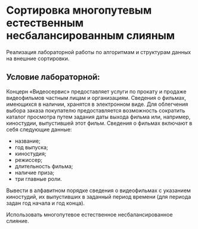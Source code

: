 # Сортировка многопутевым естественным несбалансированным слияным

Реализация лабораторной работы по алгоритмам и структурам данных на внешние сортировки.

## Условие лабораторной:

Концерн «Видеосервис» предоставляет услуги по прокату и продаже видеофильмов частным лицам и организациям. Сведения о фильмах, имеющихся в наличии, хранятся в электронном виде.
Для облегчения выбора заказа покупателю предоставляется возможность сократить каталог просмотра путем задания даты выхода фильма или, например, киностудии, выпустившей этот фильм.
Сведения о фильмах включают в себя следующие данные:
- название;
- год выпуска;
- киностудия;
- режиссер;
- длительность фильма;
- наличие приза;
- три главные роли.

Вывести в алфавитном порядке сведения о видеофильмах с указанием киностудий, их выпустивших в заданный период времени (для периода задан год начала и год конца).

Использовать многопутевое естественное несбалансированное слияние.
